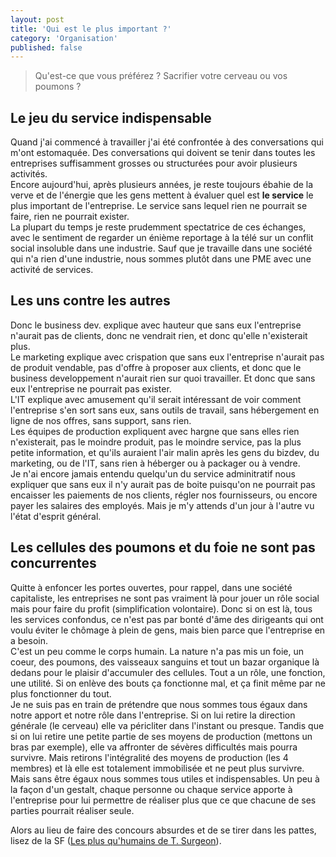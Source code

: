 ```yaml
---
layout: post  
title: 'Qui est le plus important ?'  
category: 'Organisation'
published: false
---
```

> Qu'est-ce que vous préférez ? Sacrifier votre cerveau ou vos poumons ?

## Le jeu du service indispensable
Quand j'ai commencé à travailler j'ai été confrontée à des conversations qui m'ont estomaquée. Des conversations qui doivent se tenir dans toutes les entreprises suffisamment grosses ou structurées pour avoir plusieurs activités.  
Encore aujourd'hui, après plusieurs années, je reste toujours ébahie de la verve et de l'énergie que les gens mettent à évaluer quel est **le service** le plus important de l'entreprise. Le service sans lequel rien ne pourrait se faire, rien ne pourrait exister.  
La plupart du temps je reste prudemment spectatrice de ces échanges, avec le sentiment de regarder un énième reportage à la télé sur un conflit social insoluble dans une industrie. Sauf que je travaille dans une société qui n'a rien d'une industrie, nous sommes plutôt dans une PME avec une activité de services.

## Les uns contre les autres
Donc le business dev. explique avec hauteur que sans eux l'entreprise n'aurait pas de clients, donc ne vendrait rien, et donc qu'elle n'existerait plus.  
Le marketing explique avec crispation que sans eux l'entreprise n'aurait pas de produit vendable, pas d'offre à proposer aux clients, et donc que le business developpement n'aurait rien sur quoi travailler. Et donc que sans eux l'entreprise ne pourrait pas exister.  
L'IT explique avec amusement qu'il serait intéressant de voir comment l'entreprise s'en sort sans eux, sans outils de travail, sans hébergement en ligne de nos offres, sans support, sans rien.  
Les équipes de production expliquent avec hargne que sans elles rien n'existerait, pas le moindre produit, pas le moindre service, pas la plus petite information, et qu'ils auraient l'air malin après les gens du bizdev, du marketing, ou de l'IT, sans rien à héberger ou à packager ou à vendre.  
Je n'ai encore jamais entendu quelqu'un du service adminitratif nous expliquer que sans eux il n'y aurait pas de boite puisqu'on ne pourrait pas encaisser les paiements de nos clients, régler nos fournisseurs, ou encore payer les salaires des employés. Mais je m'y attends d'un jour à l'autre vu l'état d'esprit général. 

## Les cellules des poumons et du foie ne sont pas concurrentes
Quitte à enfoncer les portes ouvertes, pour rappel, dans une société capitaliste, les entreprises ne sont pas vraiment là pour jouer un rôle social mais pour faire du profit (simplification volontaire). Donc si on est là, tous les services confondus, ce n'est pas par bonté d'âme des dirigeants qui ont voulu éviter le chômage à plein de gens, mais bien parce que l'entreprise en a besoin.   
C'est un peu comme le corps humain. La nature n'a pas mis un foie, un coeur, des poumons, des vaisseaux sanguins et tout un bazar organique là dedans pour le plaisir d'accumuler des cellules. Tout a un rôle, une fonction, une utilité. Si on enlève des bouts ça fonctionne mal, et ça finit même par ne plus fonctionner du tout.   
Je ne suis pas en train de prétendre que nous sommes tous égaux dans notre apport et notre rôle dans l'entreprise. Si on lui retire la direction générale (le cerveau) elle va péricliter dans l'instant ou presque. Tandis que si on lui retire une petite partie de ses moyens de production (mettons un bras par exemple), elle va affronter de sévères difficultés mais pourra survivre. Mais retirons l'intégralité des moyens de production (les 4 membres) et là elle est totalement immobilisée et ne peut plus survivre.   
Mais sans être égaux nous sommes tous utiles et indispensables. Un peu à la façon d'un gestalt, chaque personne ou chaque service apporte à l'entreprise pour lui permettre de réaliser plus que ce que chacune de ses parties pourrait réaliser seule. 

Alors au lieu de faire des concours absurdes et de se tirer dans les pattes, lisez de la SF ([Les plus qu'humains de T. Surgeon](http://fr.wikipedia.org/wiki/Les_Plus_qu'humains#Th.C3.A8mes "Les plus qu'humains de T. Sturgeon")).

